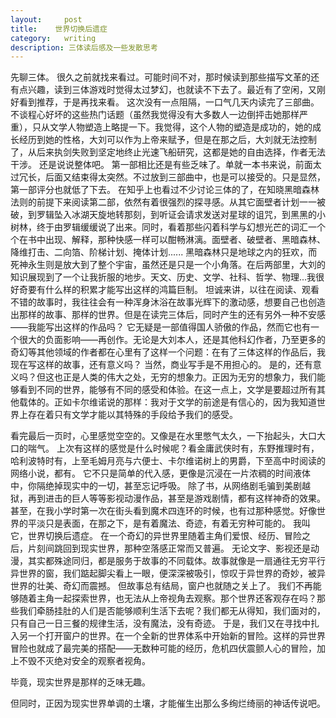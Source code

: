 ```yaml
---
layout:     post
title:    世界切换后遗症 
category:   writing
description: 三体读后感及一些发散思考
---
```


先聊三体。
很久之前就找来看过。可能时间不对，那时候读到那些描写文革的还有点兴趣，读到三体游戏时觉得太过梦幻，也就读不下去了。最近有了空闲，又刚好看到推荐，于是再找来看。
这次没有一点阻隔，一口气几天内读完了三部曲。
不谈程心好坏的这些热门话题（虽然我觉得没有大多数人一边倒抨击她那样严重），只从文学人物塑造上略提一下。我觉得，这个人物的塑造是成功的，她的成长经历到她的性格，大刘可以作为上帝来赋予，但是在那之后，大刘就无法控制了，从后来执剑失败到坚定地终止光速飞船研究，这都是她的自由选择，作者无法干涉。
还是说说整体吧。
第一部相比还是有些乏味了。单就一本书来说，前面太过冗长，后面又结束得太突然。不过放到三部曲中，也是可以接受的。只是显然，第一部评分也就低了下去。
在知乎上也看过不少讨论三体的了，在知晓黑暗森林法则的前提下来阅读第二部，依然有着很强烈的探寻感。从其它面壁者计划一一被破，到罗辑坠入冰湖天旋地转那刻，到听证会请求发送对星球的诅咒，到黑黑的小树林，终于由罗辑缓缓说了出来。同时，看着那些闪着科学与幻想光芒的词汇一个个在书中出现、解释，那种快感一样可以酣畅淋漓。面壁者、破壁者、黑暗森林、降维打击、二向箔、阶梯计划、掩体计划......
黑暗森林只是地球之内的狂欢，而死神永生则是放大到了整个宇宙，虽然还是只是一个小角落。在后两部里，大刘的知识展现到了一个让我折服的地步。天文、历史、文学、社科、哲学、物理...我很好奇要有什么样的积累才能写出这样的鸿篇巨制。
坦诚来讲，以往在阅读、观看不错的故事时，我往往会有一种浑身沐浴在故事光辉下的激动感，想要自己也创造出那样的故事、那样的世界。但是在读完三体后，同时产生的还有另外一种不安感——我能写出这样的作品吗？
它无疑是一部值得国人骄傲的作品，然而它也有一个很大的负面影响——再创作。无论是大刘本人，还是其他科幻作者，乃至更多的奇幻等其他领域的作者都在心里有了这样一个问题：在有了三体这样的作品后，我现在写这样的故事，还有意义吗？
当然，商业写手是不用担心的。
是的，还有意义吗？但这也正是人类的伟大之处，无穷的想象力。正因为无穷的想象力，我们能够看到不同的世界，能够有不同的感受和体验。在这一点上，文学是要超过所有其他载体的。正如卡尔维诺说的那样：我对于文学的前途是有信心的，因为我知道世界上存在着只有文学才能以其特殊的手段给予我们的感受。




看完最后一页时，心里感觉空空的。又像是在水里憋气太久，一下抬起头，大口大口的喘气。
上次有这样的感觉是什么时候呢？看金庸武侠时有，东野推理时有，哈利波特时有，上至毛姆月亮与六便士、卡尔维诺树上的男爵，下至高中时阅读的网络小说，都有。
它不只是简单的代入感，更像是沉浸在一片浓稠的时间液体中，你隔绝掉现实中的一切，甚至忘记呼吸。
除了书，从网络剧毛骗到美剧越狱，再到进击的巨人等等影视动漫作品，甚至是游戏剧情，都有这样神奇的效果。
甚至，在我小学时第一次在街头看到魔术四连环的时候，也有过那种感觉。好像世界的平淡只是表面，在那之下，是有着魔法、奇迹，有着无穷种可能的。
我叫它，世界切换后遗症。
在一个奇幻的异世界里随着主角们爱恨、经历、冒险之后，片刻间跳回到现实世界，那种空落感正常而又普遍。
无论文字、影视还是动漫，其实都殊途同归，都是服务于故事的不同载体。故事就像是一扇通往无穷平行异世界的窗，我们踮起脚尖看上一眼，便深深被吸引，惊叹于异世界的奇妙，被异世界的壮美、奇幻而震撼。
但故事总有结局，窗户也就随之关上了。
我们不再能够随着主角一起探索世界，也无法从上帝视角去观察。那个世界还客观存在吗？那些我们牵肠挂肚的人们是否能够顺利生活下去呢？我们都无从得知，我们面对的，只有自己一日三餐的规律生活，没有魔法，没有奇迹。
于是，我们又在寻找中扎入另一个打开窗户的世界。在一个全新的世界体系中开始新的冒险。这样的异世界冒险也就成了最完美的搭配——无数种可能的经历，危机四伏震颤人心的冒险，加上不毁不灭绝对安全的观察者视角。


毕竟，现实世界是那样的乏味无趣。


但同时，正因为现实世界单调的土壤，才能催生出那么多绚烂绮丽的神话传说吧。
